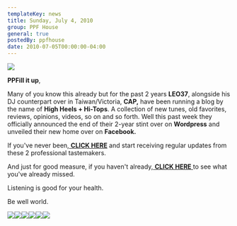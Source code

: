 ```yaml
---
templateKey: news
title: Sunday, July 4, 2010
group: PPF House
general: true
postedBy: ppfhouse
date: 2010-07-05T00:00:00-04:00
---
```

![](http://sphotos.ak.fbcdn.net/hphotos-ak-ash2/hs055.ash2/36104_135757039784047_135751879784563_310404_3422824_n.jpg)

**PPFill it up**,

Many of you know this already but for the past 2 years **LEO37**, alongside his DJ counterpart over in Taiwan/Victoria, **CAP,** have been running a blog by the name of **High Heels + Hi-Tops**. A collection of new tunes, old favorites, reviews, opinions, videos, so on and so forth. Well this past week they officially announced the end of their 2-year stint over on **Wordpress** and unveiled their new home over on **Facebook.**

If you've never been,[ **CLICK HERE**](http://www.facebook.com/highheelsandhitops) and start receiving regular updates from these 2 professional tastemakers.

And just for good measure, if you haven't already,[ **CLICK HERE** ](http://highheelsandhitops.wordpress.com)to see what you've already missed.

Listening is good for your health.

Be well world.

[![](http://www.ppfhouse.com/myspaceimages/tw1.jpg)](http://www.twitter.com/ppfhouse)[![](http://www.ppfhouse.com/myspaceimages/fb1.jpg)](http://www.facebook.com/ppfhouse)[![](http://www.ppfhouse.com/myspaceimages/tb1.jpg)](http://leo37.tumblr.com)[![](http://www.ppfhouse.com/myspaceimages/ms1.jpg)](http://www.myspace.com/ppfhouse)[![](http://www.ppfhouse.com/myspaceimages/yt1.jpg)](http://www.youtube.com/ppfhouse)[![](http://www.ppfhouse.com/myspaceimages/bc1.jpg)](http://ppfhouse.bandcamp.com)
